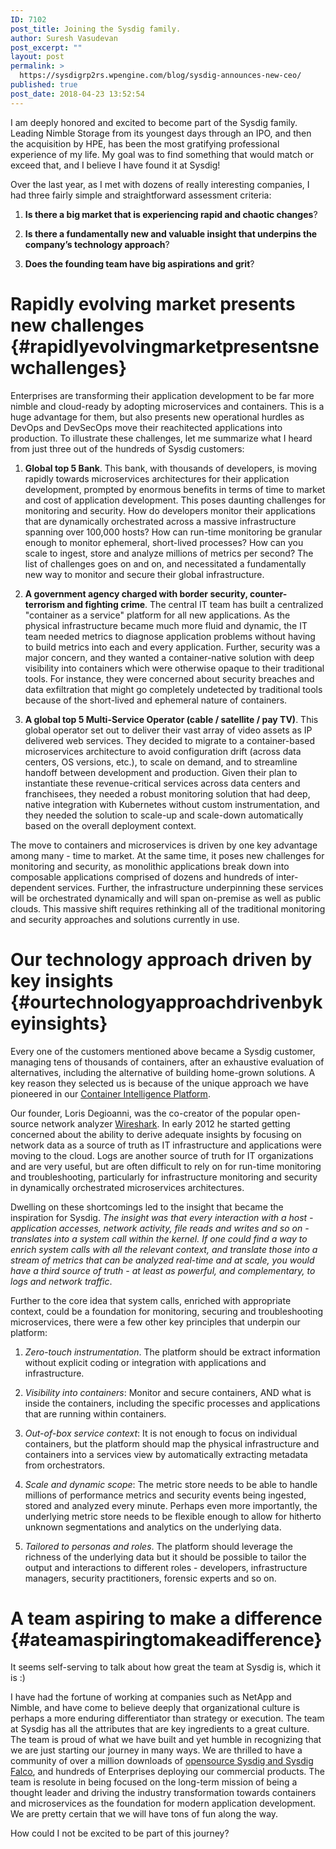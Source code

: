 ```yaml
---
ID: 7102
post_title: Joining the Sysdig family.
author: Suresh Vasudevan
post_excerpt: ""
layout: post
permalink: >
  https://sysdigrp2rs.wpengine.com/blog/sysdig-announces-new-ceo/
published: true
post_date: 2018-04-23 13:52:54
---
```

I am deeply honored and excited to become part of the Sysdig family. Leading Nimble Storage from its youngest days through an IPO, and then the acquisition by HPE, has been the most gratifying professional experience of my life. My goal was to find something that would match or exceed that, and I believe I have found it at Sysdig!

Over the last year, as I met with dozens of really interesting companies, I had three fairly simple and straightforward assessment criteria:

1.  **Is there a big market that is experiencing rapid and chaotic changes**? 

2.  **Is there a fundamentally new and valuable insight that underpins the company’s technology approach**? 

3.  **Does the founding team have big aspirations and grit**? 

# Rapidly evolving market presents new challenges {#rapidlyevolvingmarketpresentsnewchallenges}

Enterprises are transforming their application development to be far more nimble and cloud-ready by adopting microservices and containers. This is a huge advantage for them, but also presents new operational hurdles as DevOps and DevSecOps move their reachitected applications into production. To illustrate these challenges, let me summarize what I heard from just three out of the hundreds of Sysdig customers:

1.  **Global top 5 Bank**. This bank, with thousands of developers, is moving rapidly towards microservices architectures for their application development, prompted by enormous benefits in terms of time to market and cost of application development. This poses daunting challenges for monitoring and security. How do developers monitor their applications that are dynamically orchestrated across a massive infrastructure spanning over 100,000 hosts? How can run-time monitoring be granular enough to monitor ephemeral, short-lived processes? How can you scale to ingest, store and analyze millions of metrics per second? The list of challenges goes on and on, and necessitated a fundamentally new way to monitor and secure their global infrastructure. 

2.  **A government agency charged with border security, counter-terrorism and fighting crime**. The central IT team has built a centralized "container as a service" platform for all new applications. As the physical infrastructure became much more fluid and dynamic, the IT team needed metrics to diagnose application problems without having to build metrics into each and every application. Further, security was a major concern, and they wanted a container-native solution with deep visibility into containers which were otherwise opaque to their traditional tools. For instance, they were concerned about security breaches and data exfiltration that might go completely undetected by traditional tools because of the short-lived and ephemeral nature of containers.

3.  **A global top 5 Multi-Service Operator (cable / satellite / pay TV)**. This global operator set out to deliver their vast array of video assets as IP delivered web services. They decided to migrate to a container-based microservices architecture to avoid configuration drift (across data centers, OS versions, etc.), to scale on demand, and to streamline handoff between development and production. Given their plan to instantiate these revenue-critical services across data centers and franchisees, they needed a robust monitoring solution that had deep, native integration with Kubernetes without custom instrumentation, and they needed the solution to scale-up and scale-down automatically based on the overall deployment context.

The move to containers and microservices is driven by one key advantage among many - time to market. At the same time, it poses new challenges for monitoring and security, as monolithic applications break down into composable applications comprised of dozens and hundreds of inter-dependent services. Further, the infrastructure underpinning these services will be orchestrated dynamically and will span on-premise as well as public clouds. This massive shift requires rethinking all of the traditional monitoring and security approaches and solutions currently in use.

# Our technology approach driven by key insights {#ourtechnologyapproachdrivenbykeyinsights}

Every one of the customers mentioned above became a Sysdig customer, managing tens of thousands of containers, after an exhaustive evaluation of alternatives, including the alternative of building home-grown solutions. A key reason they selected us is because of the unique approach we have pioneered in our <a href="https://sysdigrp2rs.wpengine.com/product/how-it-works/" target="_blank">Container Intelligence Platform</a>.

Our founder, Loris Degioanni, was the co-creator of the popular open-source network analyzer <a href="https://www.wireshark.org/" target="_blank">Wireshark</a>. In early 2012 he started getting concerned about the ability to derive adequate insights by focusing on network data as a source of truth as IT infrastructure and applications were moving to the cloud. Logs are another source of truth for IT organizations and are very useful, but are often difficult to rely on for run-time monitoring and troubleshooting, particularly for infrastructure monitoring and security in dynamically orchestrated microservices architectures. 

Dwelling on these shortcomings led to the insight that became the inspiration for Sysdig. *The insight was that every interaction with a host - application accesses, network activity, file reads and writes and so on - translates into a system call within the kernel. If one could find a way to enrich system calls with all the relevant context, and translate those into a stream of metrics that can be analyzed real-time and at scale, you would have a third source of truth - at least as powerful, and complementary, to logs and network traffic*.

Further to the core idea that system calls, enriched with appropriate context, could be a foundation for monitoring, securing and troubleshooting microservices, there were a few other key principles that underpin our platform:

1.  *Zero-touch instrumentation*. The platform should be extract information without explicit coding or integration with applications and infrastructure.

2.  *Visibility into containers*: Monitor and secure containers, AND what is inside the containers, including the specific processes and applications that are running within containers. 

3.  *Out-of-box service context*: It is not enough to focus on individual containers, but the platform should map the physical infrastructure and containers into a services view by automatically extracting metadata from orchestrators.

4.  *Scale and dynamic scope*: The metric store needs to be able to handle millions of performance metrics and security events being ingested, stored and analyzed every minute. Perhaps even more importantly, the underlying metric store needs to be flexible enough to allow for hitherto unknown segmentations and analytics on the underlying data.

5.  *Tailored to personas and roles*. The platform should leverage the richness of the underlying data but it should be possible to tailor the output and interactions to different roles - developers, infrastructure managers, security practitioners, forensic experts and so on. 

# A team aspiring to make a difference {#ateamaspiringtomakeadifference}

It seems self-serving to talk about how great the team at Sysdig is, which it is :) 

I have had the fortune of working at companies such as NetApp and Nimble, and have come to believe deeply that organizational culture is perhaps a more enduring differentiator than strategy or execution. The team at Sysdig has all the attributes that are key ingredients to a great culture. The team is proud of what we have built and yet humble in recognizing that we are just starting our journey in many ways. We are thrilled to have a community of over a million downloads of <a href="https://www.sysdigrp2rs.wpengine.com/opensource" target="_blank">opensource Sysdig and Sysdig Falco</a>, and hundreds of Enterprises deploying our commercial products. The team is resolute in being focused on the long-term mission of being a thought leader and driving the industry transformation towards containers and microservices as the foundation for modern application development. We are pretty certain that we will have tons of fun along the way.

How could I not be excited to be part of this journey?